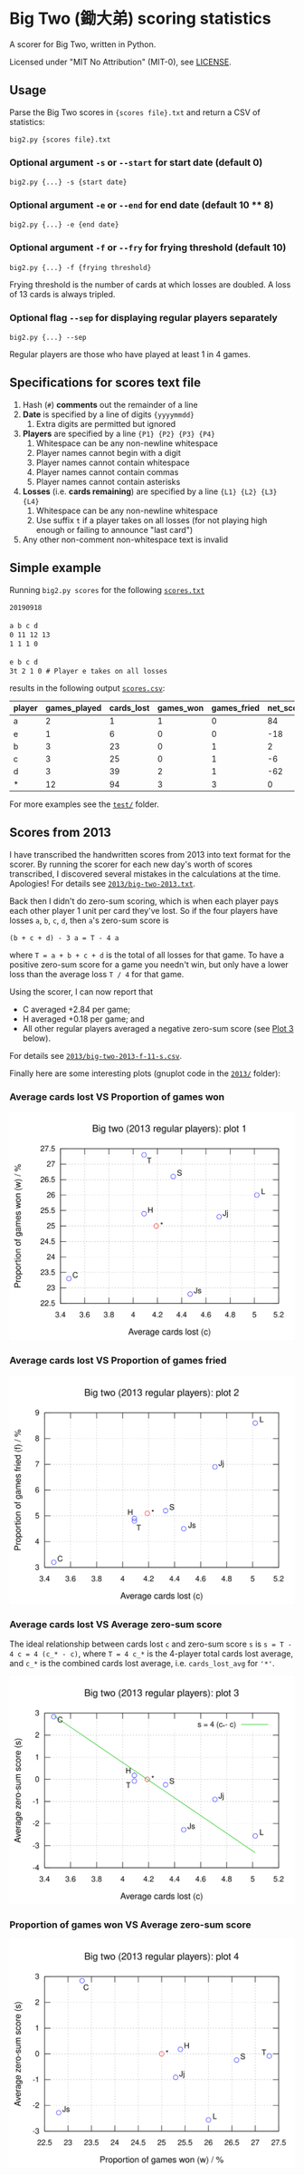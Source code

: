 # Big Two (鋤大弟) scoring statistics

A scorer for Big Two, written in Python.

Licensed under "MIT No Attribution" (MIT-0), see [LICENSE](LICENSE).

## Usage

Parse the Big Two scores in `{scores file}.txt` and return a CSV of statistics:

    big2.py {scores file}.txt

### Optional argument `-s` or `--start` for start date (default 0)

    big2.py {...} -s {start date}

### Optional argument `-e` or `--end` for end date (default 10 ** 8)

    big2.py {...} -e {end date}

### Optional argument `-f` or `--fry` for frying threshold (default 10)

    big2.py {...} -f {frying threshold}

Frying threshold is the number of cards at which losses are doubled.
A loss of 13 cards is always tripled.

### Optional flag `--sep` for displaying regular players separately

    big2.py {...} --sep

Regular players are those who have played at least 1 in 4 games.

## Specifications for scores text file

1. Hash (`#`) **comments** out the remainder of a line
2. **Date** is specified by a line of digits `{yyyymmdd}`
   1. Extra digits are permitted but ignored
3. **Players** are specified by a line `{P1} {P2} {P3} {P4}`
   1. Whitespace can be any non-newline whitespace
   2. Player names cannot begin with a digit
   3. Player names cannot contain whitespace
   4. Player names cannot contain commas
   5. Player names cannot contain asterisks
4. **Losses** (i.e.&nbsp;**cards remaining**) are specified by a line
   `{L1} {L2} {L3} {L4}`
   1. Whitespace can be any non-newline whitespace
   2. Use suffix `t` if a player takes on all losses
      (for not playing high enough or failing to announce "last card")
5. Any other non-comment non-whitespace text is invalid

## Simple example

Running `big2.py scores` for the following [`scores.txt`](scores.txt)

    20190918

    a b c d
    0 11 12 13
    1 1 1 0

    e b c d
    3t 2 1 0 # Player e takes on all losses

results in the following output [`scores.csv`](scores.csv):

| player | games_played | cards_lost | games_won | games_fried | net_score | cards_lost_avg | games_won_pc | games_fried_pc | net_score_avg |
| --- | --- | --- | --- | --- | --- | --- | --- | --- | --- |
| a | 2 | 1 | 1 | 0 | 84 | 0.5 | 50.0 | 0.0 | 42.0 |
| e | 1 | 6 | 0 | 0 | -18 | 6.0 | 0.0 | 0.0 | -18.0 |
| b | 3 | 23 | 0 | 1 | 2 | 7.67 | 0.0 | 33.3 | 0.67 |
| c | 3 | 25 | 0 | 1 | -6 | 8.33 | 0.0 | 33.3 | -2.0 |
| d | 3 | 39 | 2 | 1 | -62 | 13.0 | 66.7 | 33.3 | -20.67 |
| * | 12 | 94 | 3 | 3 | 0 | 7.83 | 25.0 | 25.0 | 0.0 |

For more examples see the [`test/`](test/) folder.

## Scores from 2013

I have transcribed the handwritten scores from 2013 into text format
for the scorer.
By running the scorer for each new day's worth of scores transcribed,
I discovered several mistakes in the calculations at the time. Apologies!
For details see [`2013/big-two-2013.txt`](2013/big-two-2013.txt).

Back then I didn't do zero-sum scoring,
which is when each player pays each other player 1 unit per card they've lost.
So if the four players have losses `a`, `b`, `c`, `d`, then
`a`'s zero-sum score is

    (b + c + d) - 3 a = T - 4 a

where `T = a + b + c + d` is the total of all losses for that game.
To have a positive zero-sum score for a game you needn't win,
but only have a lower loss than the average loss `T / 4` for that game.

Using the scorer, I can now report that
* C averaged +2.84 per game;
* H averaged +0.18 per game; and
* All other regular players averaged a negative zero-sum score
  (see [Plot&nbsp;3](#average-cards-lost-vs-average-zero-sum-score) below).

For details see [`2013/big-two-2013-f-11-s.csv`](2013/big-two-2013-f-11-s.csv).

Finally here are some interesting plots
(gnuplot code in the [`2013/`](2013/) folder):

### Average cards lost VS Proportion of games won

![cards_lost_avg VS games_won_pc](2013/cards_lost_avg-games_won_pc.svg)

### Average cards lost VS Proportion of games fried

![cards_lost_avg VS games_fried_pc](2013/cards_lost_avg-games_fried_pc.svg)

### Average cards lost VS Average zero-sum score

The ideal relationship between cards lost `c` and zero-sum score `s` is
`s = T - 4 c = 4 (c_* - c)`, where
`T = 4 c_*` is the 4-player total cards lost average, and
`c_*` is the combined cards lost average, i.e. `cards_lost_avg` for `'*'`.

![cards_lost_avg VS net_score_avg](2013/cards_lost_avg-net_score_avg.svg)

### Proportion of games won VS Average zero-sum score

![games_won_pc VS net_score_avg](2013/games_won_pc-net_score_avg.svg)
